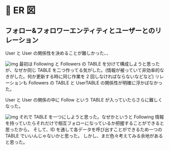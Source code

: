 # 📝 ER 図

## フォロー&フォロワーエンティティとユーザーとのリレーション

User と User の関係性を決めることが難しかった、、

![img](https://i.imgur.com/uWMgsj1.png)
最初は Following と Followers の TABLE を分けて構成しようと思ったが、なぜか同じ TABLE を二つ作ってる気がした。(情報が被っていて非効率的なきがした。何か更新する時に同じ作業を 2 回しなければならないなどなど)
リレーションも Followers の TABLE と UserTABLE の関係性が明確に浮かばなかった。

User と User の関係の中に Follow という TABLE が入っていたらさらに難しくなった。

![img](https://i.imgur.com/GOF2rC4.png)
それで TABLE を一つにしようと思った。なぜかというと Following 情報を持っていたらそれだけで相互フォローになっているか把握することができると思ったから。
そして、ID を通して各データを呼び出すことができるため一つの TABLE でいいんじゃないかと思った。
しかし、まだ色々考えてみる余地があると思った。
